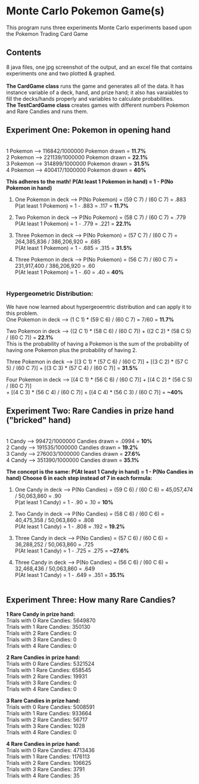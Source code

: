 # Monte Carlo Pokemon Game(s)

This program runs three experiments Monte Carlo experiments based upon the Pokemon Trading Card Game

## Contents
8 java files, one jpg screenshot of the output, and an excel file that contains experiments one and two plotted & graphed.
<br><br>
**The CardGame class** runs the game and generates all of the data. It has instance variable of a deck, hand, and prize hand; it also has varaiables to fill the decks/hands properly and variables to calculate probabilities. <br>
**The TestCardGame class** creates games with different numbers Pokemon and Rare Candies and runs them.<br>


## Experiment One: Pokemon in opening hand
<br>1 Pokemon --> 116842/1000000 Pokemon drawn = **11.7%**
<br>2 Pokemon --> 221139/1000000 Pokemon drawn = **22.1%**
<br>3 Pokemon --> 314899/1000000 Pokemon drawn = **31.5%**
<br>4 Pokemon --> 400417/1000000 Pokemon drawn = **40%**

**This adheres to the math!**
**P(At least 1 Pokemon in hand) = 1 - P(No Pokemon in hand)**

1. One Pokemon in deck --> P(No Pokemon) = (59 C 7) / (60 C 7) = .883
   <br>P(at least 1 Pokemon) = 1 - .883 = .117 = **11.7%**

3. Two Pokemon in deck --> P(No Pokemon) = (58 C 7) / (60 C 7) = .779
   <br>P(At least 1 Pokemon) = 1 - .779 = .221 = **22.1%**

5. Three Pokemon in deck --> P(No Pokemon) = (57 C 7) / (60 C 7) = 264,385,836 / 386,206,920 = .685
   <br>P(At least 1 Pokemon) = 1 - .685 = .315 = **31.5%**

6. Three Pokemon in deck --> P(No Pokemon) = (56 C 7) / (60 C 7) = 231,917,400 / 386,206,920 = .60
   <br>P(At least 1 Pokemon) = 1 - .60 = .40 = **40%**<br><br>

### Hypergeometric Distribution:
We have now learned about hypergeoemtric distribution and can apply it to this problem. <br>
One Pokemon in deck --> (1 C 1) * (59 C 6) / (60 C 7) = 7/60 = **11.7%** <br>

Two Pokemon in deck --> ((2 C 1) * (58 C 6) / (60 C 7)) + ((2 C 2) * (58 C 5) / (60 C 7)) = **22.1%**<br>
This is the probability of having a Pokemon is the sum of the probability of having one Pokemon plus the probability of having 2. <br>

Three Pokemon in deck --> [(3 C 1) * (57 C 6) / (60 C 7)] + [(3 C 2) * (57 C 5) / (60 C 7)] + [(3 C 3) * (57 C 4) / (60 C 7)] = **31.5%** <br>

Four Pokemon in deck --> [(4 C 1) * (56 C 6) / (60 C 7)] + [(4 C 2) * (56 C 5) / (60 C 7)] <br>
                        + [(4 C 3) * (56 C 4) / (60 C 7)] + [(4 C 4) * (56 C 3) / (60 C 7)] = **~40%**


## Experiment Two: Rare Candies in prize hand ("bricked" hand)

<br>1 Candy --> 99472/1000000 Candies drawn = .0994 = **10%**
<br>2 Candy --> 191535/1000000 Candies drawn = **19.2%**
<br>3 Candy --> 276003/1000000 Candies drawn = **27.6%**
<br>4 Candy --> 351390/1000000 Candies drawn = **35.1%**

**The concept is the same:**
**P(At least 1 Candy in hand) = 1 - P(No Candies in hand)**
**Choose 6 in each step instead of 7 in each formula:**

1. One Candy in deck --> P(No Candies) = (59 C 6) / (60 C 6) = 45,057,474 / 50,063,860 = .90
   <br>P(at least 1 Candy) = 1 - .90 = .10 = **10%**

2. Two Candy in deck --> P(No Candies) = (58 C 6) / (60 C 6) = 40,475,358 / 50,063,860 = .808
   <br>P(At least 1 Candy) = 1 - .808 = .192 = **19.2%**

3. Three Candy in deck --> P(No Candies) = (57 C 6) / (60 C 6) = 36,288,252 / 50,063,860 = .725
   <br>P(At least 1 Candy) = 1 - .725 = .275 = **~27.6%**

4. Three Candy in deck --> P(No Candies) = (56 C 6) / (60 C 6) = 32,468,436 / 50,063,860 = .649
   <br>P(At least 1 Candy) = 1 - .649 = .351 = **35.1%**<br><br>

## Experiment Three: How many Rare Candies?

**1 Rare Candy in prize hand:**<br>
Trials with 0 Rare Candies: 5649870
<br>Trials with 1 Rare Candies: 350130
<br>Trials with 2 Rare Candies: 0
<br>Trials with 3 Rare Candies: 0
<br>Trials with 4 Rare Candies: 0

**2 Rare Candies in prize hand:**<br>
Trials with 0 Rare Candies: 5321524
<br>Trials with 1 Rare Candies: 658545
<br>Trials with 2 Rare Candies: 19931
<br>Trials with 3 Rare Candies: 0
<br>Trials with 4 Rare Candies: 0

**3 Rare Candies in prize hand:**<br>
Trials with 0 Rare Candies: 5008591
<br>Trials with 1 Rare Candies: 933664
<br>Trials with 2 Rare Candies: 56717
<br>Trials with 3 Rare Candies: 1028
<br>Trials with 4 Rare Candies: 0

**4 Rare Candies in prize hand:**<br>
Trials with 0 Rare Candies: 4713436
<br>Trials with 1 Rare Candies: 1176113
<br>Trials with 2 Rare Candies: 106625
<br>Trials with 3 Rare Candies: 3791
<br>Trials with 4 Rare Candies: 35

